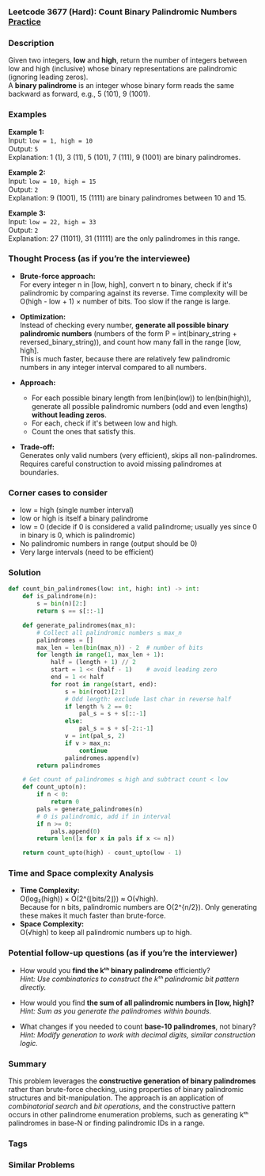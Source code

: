 ### Leetcode 3677 (Hard): Count Binary Palindromic Numbers [Practice](https://leetcode.com/problems/count-binary-palindromic-numbers)

### Description  
Given two integers, **low** and **high**, return the number of integers between low and high (inclusive) whose binary representations are palindromic (ignoring leading zeros).  
A **binary palindrome** is an integer whose binary form reads the same backward as forward, e.g., 5 (101), 9 (1001).

### Examples  

**Example 1:**  
Input: `low = 1, high = 10`  
Output: `5`  
Explanation: 1 (1), 3 (11), 5 (101), 7 (111), 9 (1001) are binary palindromes.

**Example 2:**  
Input: `low = 10, high = 15`  
Output: `2`  
Explanation: 9 (1001), 15 (1111) are binary palindromes between 10 and 15.

**Example 3:**  
Input: `low = 22, high = 33`  
Output: `2`  
Explanation: 27 (11011), 31 (11111) are the only palindromes in this range.

### Thought Process (as if you’re the interviewee)  

- **Brute-force approach:**  
  For every integer n in [low, high], convert n to binary, check if it's palindromic by comparing against its reverse. Time complexity will be O(high - low + 1) × number of bits. Too slow if the range is large.

- **Optimization:**  
  Instead of checking every number, **generate all possible binary palindromic numbers** (numbers of the form P = int(binary_string + reversed_binary_string)), and count how many fall in the range [low, high].  
  This is much faster, because there are relatively few palindromic numbers in any integer interval compared to all numbers.

- **Approach:**  
  - For each possible binary length from len(bin(low)) to len(bin(high)), generate all possible palindromic numbers (odd and even lengths) **without leading zeros**.
  - For each, check if it's between low and high.
  - Count the ones that satisfy this.

- **Trade-off:**  
  Generates only valid numbers (very efficient), skips all non-palindromes. Requires careful construction to avoid missing palindromes at boundaries.

### Corner cases to consider  
- low = high (single number interval)
- low or high is itself a binary palindrome
- low = 0 (decide if 0 is considered a valid palindrome; usually yes since 0 in binary is 0, which is palindromic)
- No palindromic numbers in range (output should be 0)
- Very large intervals (need to be efficient)

### Solution

```python
def count_bin_palindromes(low: int, high: int) -> int:
    def is_palindrome(n):
        s = bin(n)[2:]
        return s == s[::-1]

    def generate_palindromes(max_n):
        # Collect all palindromic numbers ≤ max_n
        palindromes = []
        max_len = len(bin(max_n)) - 2  # number of bits
        for length in range(1, max_len + 1):
            half = (length + 1) // 2
            start = 1 << (half - 1)    # avoid leading zero
            end = 1 << half
            for root in range(start, end):
                s = bin(root)[2:]
                # Odd length: exclude last char in reverse half
                if length % 2 == 0:
                    pal_s = s + s[::-1]
                else:
                    pal_s = s + s[-2::-1]
                v = int(pal_s, 2)
                if v > max_n:
                    continue
                palindromes.append(v)
        return palindromes

    # Get count of palindromes ≤ high and subtract count < low
    def count_upto(n):
        if n < 0:
            return 0
        pals = generate_palindromes(n)
        # 0 is palindromic, add if in interval
        if n >= 0:
            pals.append(0)
        return len([x for x in pals if x <= n])

    return count_upto(high) - count_upto(low - 1)
```

### Time and Space complexity Analysis  

- **Time Complexity:**  
  O(log₂(high)) × O(2^{⌊bits/2⌋}) ≈ O(√high).  
  Because for n bits, palindromic numbers are O(2^{n/2}). Only generating these makes it much faster than brute-force.  
- **Space Complexity:**  
  O(√high) to keep all palindromic numbers up to high.

### Potential follow-up questions (as if you’re the interviewer)  

- How would you **find the kᵗʰ binary palindrome** efficiently?  
  *Hint: Use combinatorics to construct the kᵗʰ palindromic bit pattern directly.*

- How would you find **the sum of all palindromic numbers in [low, high]?**  
  *Hint: Sum as you generate the palindromes within bounds.*

- What changes if you needed to count **base-10 palindromes**, not binary?  
  *Hint: Modify generation to work with decimal digits, similar construction logic.*

### Summary
This problem leverages the **constructive generation of binary palindromes** rather than brute-force checking, using properties of binary palindromic structures and bit-manipulation. The approach is an application of *combinatorial search* and *bit operations*, and the constructive pattern occurs in other palindrome enumeration problems, such as generating kᵗʰ palindromes in base-N or finding palindromic IDs in a range.

### Tags

### Similar Problems
